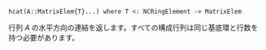```
hcat(A::MatrixElem{T}...) where T <: NCRingElement -> MatrixElem
```

行列 $A$ の水平方向の連結を返します。すべての構成行列は同じ基底環と行数を持つ必要があります。
